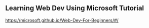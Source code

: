 ## Learning Web Dev Using Microsoft Tutorial
https://microsoft.github.io/Web-Dev-For-Beginners/#/ 



